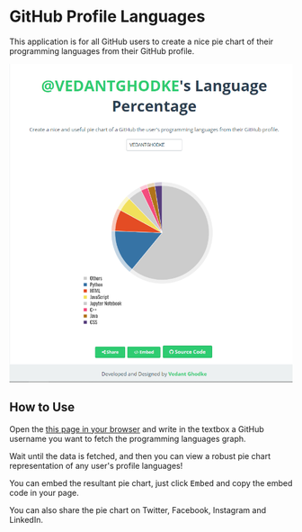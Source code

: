 # GitHub Profile Languages

This application is for all GitHub users to create a nice pie chart of their programming languages from their GitHub profile.


![github-profile-languages](https://github.com/VEDANTGHODKE/GitHub-Profile-Language-Percentage-Calculator/blob/master/Vedant%20Ghodke%20-%20GitHub%20Language%20Percentage.png)


## How to Use

Open the [this page in your browser](http://vedantghodke.github.io/GitHub-Profile-Language-Percentage-Calculator) and write in the textbox a GitHub username you want to fetch the programming languages graph.

Wait until the data is fetched, and then you can view a robust pie chart representation of any user's profile languages!

You can embed the resultant pie chart, just click <kbd>Embed</kbd> and copy the embed code in your page.

You can also share the pie chart on Twitter, Facebook, Instagram and LinkedIn.


[website]: http://vedantghodke.github.io/
